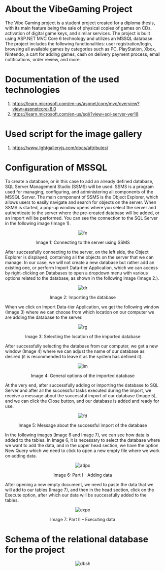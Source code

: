 # About the VibeGaming Project

The Vibe Gaming project is a student project created for a diploma thesis, with its main feature being the sale of physical copies of games on CDs, activation of digital game keys, and similar services. The project is built using ASP.NET MVC Core 6 technology and utilizes an MSSQL database. The project includes the following functionalities: user registration/login, browsing all available games by categories such as PC, PlayStation, Xbox, Nintendo, a cart for adding games, cash on delivery payment process, email notifications, order review, and more.

# Documentation of the used technologies
1. https://learn.microsoft.com/en-us/aspnet/core/mvc/overview?view=aspnetcore-8.0
2. https://learn.microsoft.com/en-us/sql/?view=sql-server-ver16

# Used script for the image gallery
1. https://www.lightgalleryjs.com/docs/attributes/

# Configuration of MSSQL
To create a database, or in this case to add an already defined database, SQL Server Management Studio (SSMS) will be used. SSMS is a program used for managing, configuring, and administering all components of the MSSQL Server. The main component of SSMS is the Object Explorer, which allows users to easily navigate and search for objects on the server. When SSMS is started, a pop-up window opens where you select the server and authenticate to the server where the pre-created database will be added, or an import will be performed. You can see the connection to the SQL Server in the following image (Image 1).
<div align="center">
  <img src="https://github.com/EdisVrtagic/VibeGaming-GameStore-ASP.NET/assets/101829021/421d27a3-fe5e-422a-ad3f-209ac4a4fdcd" alt="fe">
  <p>Image 1: Connecting to the server using SSMS</p>
</div>

After successfully connecting to the server, on the left side, the Object Explorer is displayed, containing all the objects on the server that we can manage. In our case, we will not create a new database but rather add an existing one, or perform Import Data-tier Application, which we can access by right-clicking on Databases to open a dropdown menu with various options related to the database, as shown in the following image (Image 2.).
<div align="center">
  <img src="https://github.com/EdisVrtagic/VibeGaming-GameStore-ASP.NET/assets/101829021/de4d14da-a55f-49ea-b294-33d45637ca47" alt="dr">
  <p>Image 2: Importing the database</p>
</div>

When we click on Import Data-tier Application, we get the following window (Image 3) where we can choose from which location on our computer we are adding the database to the server.
<div align="center">
  <img src="https://github.com/EdisVrtagic/VibeGaming-GameStore-ASP.NET/assets/101829021/4bf1d81e-713a-4bdb-be95-3f89b82425c7" alt="rg">
  <p>Image 3: Selecting the location of the imported database</p>
</div>

After successfully selecting the database from our computer, we get a new window (Image 4) where we can adjust the name of our database as desired (it is recommended to leave it as the system has defined it).
<div align="center">
  <img src="https://github.com/EdisVrtagic/VibeGaming-GameStore-ASP.NET/assets/101829021/eebb3e00-cedd-42ba-9a34-40b5e2ee5a45" alt="im">
  <p>Image 4: General options of the imported database</p>
</div>

At the very end, after successfully adding or importing the database to SQL Server and after all the successful tasks executed during the import, we receive a message about the successful import of our database (Image 5), and we can click the Close button, and our database is added and ready for use.
<div align="center">
  <img src="https://github.com/EdisVrtagic/VibeGaming-GameStore-ASP.NET/assets/101829021/8de1ada7-cd46-49f6-98ef-9654419d3800" alt="fd">
  <p>Image 5: Message about the successful import of the database</p>
</div>

In the following images (Image 6 and Image 7), we can see how data is added to the tables. In Image 6, it is necessary to select the database where we want to add the data, and in the upper head section, we have the option New Query which we need to click to open a new empty file where we work on adding data.
<div align="center">
  <img src="https://github.com/EdisVrtagic/VibeGaming-GameStore-ASP.NET/assets/101829021/2f1e0023-9e23-45a2-bdcd-0e92b9273d38" alt="adpo">
  <p>Image 6: Part I - Adding data</p>
</div>

After opening a new empty document, we need to paste the data that we will add to our tables (Image 7), and then in the head section, click on the Execute option, after which our data will be successfully added to the tables.
<div align="center">
  <img src="https://github.com/EdisVrtagic/VibeGaming-GameStore-ASP.NET/assets/101829021/5a67e62b-fdc7-4e0f-ad63-876f905e454d" alt="expo">
  <p>Image 7: Part II – Executing data</p>
</div>

# Schema of the relational database for the project
<div align="center">
  <img src="https://github.com/EdisVrtagic/VibeGaming-GameStore-ASP.NET/assets/101829021/d975e8ab-05f0-4518-b681-ad2125e7a591" alt="dbsh">
</div>
